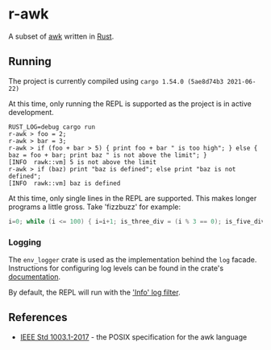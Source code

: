 # r-awk

A subset of [awk](https://en.wikipedia.org/wiki/AWK) written in [Rust](https://www.rust-lang.org/).

## Running
The project is currently compiled using `cargo 1.54.0 (5ae8d74b3 2021-06-22)`

At this time, only running the REPL is supported as the project is in active development.
```commandline
RUST_LOG=debug cargo run
r-awk > foo = 2;
r-awk > bar = 3;
r-awk > if (foo + bar > 5) { print foo + bar " is too high"; } else { baz = foo + bar; print baz " is not above the limit"; } 
[INFO  rawk::vm] 5 is not above the limit
r-awk > if (baz) print "baz is defined"; else print "baz is not defined";
[INFO  rawk::vm] baz is defined
```

At this time, only single lines in the REPL are supported. This makes longer programs a little gross. Take 'fizzbuzz' for example:
```awk
i=0; while (i <= 100) { i=i+1; is_three_div = (i % 3 == 0); is_five_div = (i % 5 == 0); if (is_three_div && is_five_div) {print "fizzbuzz";} else { if (is_three_div) { print "fizz";} if (is_five_div) {print "buzz";} if (!(is_three_div || is_five_div)) {print i;}}}
```

### Logging
The `env_logger` crate is used as the implementation behind the `log` facade. Instructions for configuring log levels
can be found in the crate's [documentation](https://docs.rs/env_logger/0.8.2/env_logger/).

By default, the REPL will run with the ['Info' log filter](https://docs.rs/env_logger/0.8.2/env_logger/struct.Builder.html).

## References
- [IEEE Std 1003.1-2017](https://pubs.opengroup.org/onlinepubs/9699919799/utilities/awk.html) - the POSIX specification for the awk language
